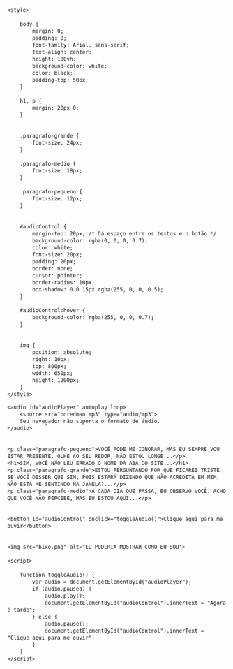 <html>

<head>
    <title>ESTÁ SOZINHO?</title>

    <style>
        
        body {
            margin: 0;
            padding: 0;
            font-family: Arial, sans-serif;
            text-align: center;
            height: 100vh;
            background-color: white;
            color: black;
            padding-top: 50px; 
        }

        h1, p {
            margin: 20px 0;
        }

        
        .paragrafo-grande {
            font-size: 24px;
        }

        .paragrafo-medio {
            font-size: 18px;
        }

        .paragrafo-pequeno {
            font-size: 12px;
        }

        
        #audioControl {
            margin-top: 20px; /* Dá espaço entre os textos e o botão */
            background-color: rgba(0, 0, 0, 0.7);
            color: white;
            font-size: 20px;
            padding: 20px;
            border: none;
            cursor: pointer;
            border-radius: 10px;
            box-shadow: 0 0 15px rgba(255, 0, 0, 0.5);
        }

        #audioControl:hover {
            background-color: rgba(255, 0, 0, 0.7);
        }

        
        img {
            position: absolute;
            right: 10px;
            top: 800px;
            width: 650px;
            height: 1200px;
        }
    </style>
</head>

<body>

    <audio id="audioPlayer" autoplay loop>
        <source src="boredman.mp3" type="audio/mp3">
        Seu navegador não suporta o formato de áudio.
    </audio>

    
    <p class="paragrafo-pequeno">VOCÊ PODE ME IGNORAR, MAS EU SEMPRE VOU ESTAR PRESENTE. OLHE AO SEU REDOR, NÃO ESTOU LONGE...</p>
    <h1>SIM, VOCÊ NÃO LEU ERRADO O NOME DA ABA DO SITE...</h1>
    <p class="paragrafo-grande">ESTOU PERGUNTANDO POR QUE FICAREI TRISTE SE VOCÊ DISSER QUE SIM, POIS ESTARÁ DIZENDO QUE NÃO ACREDITA EM MIM, NÃO ESTÁ ME SENTINDO NA JANELA?...</p>
    <p class="paragrafo-medio">A CADA DIA QUE PASSA, EU OBSERVO VOCÊ. ACHO QUE VOCÊ NÃO PERCEBE, MAS EU ESTOU AQUI...</p>

   
    <button id="audioControl" onclick="toggleAudio()">Clique aqui para me ouvir</button>

   
    <img src="bixo.png" alt="EU PODERIA MOSTRAR COMO EU SOU">

    <script>
        
        function toggleAudio() {
            var audio = document.getElementById("audioPlayer");
            if (audio.paused) {
                audio.play();
                document.getElementById("audioControl").innerText = "Agora é tarde";
            } else {
                audio.pause();
                document.getElementById("audioControl").innerText = "Clique aqui para me ouvir";
            }
        }
    </script>

</body>

</html>
